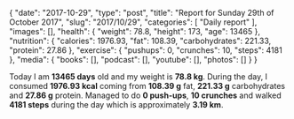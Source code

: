 {
    "date": "2017-10-29",
    "type": "post",
    "title": "Report for Sunday 29th of October 2017",
    "slug": "2017\/10\/29",
    "categories": [
        "Daily report"
    ],
    "images": [],
    "health": {
        "weight": 78.8,
        "height": 173,
        "age": 13465
    },
    "nutrition": {
        "calories": 1976.93,
        "fat": 108.39,
        "carbohydrates": 221.33,
        "protein": 27.86
    },
    "exercise": {
        "pushups": 0,
        "crunches": 10,
        "steps": 4181
    },
    "media": {
        "books": [],
        "podcast": [],
        "youtube": [],
        "photos": []
    }
}

Today I am <strong>13465 days</strong> old and my weight is <strong>78.8 kg</strong>. During the day, I consumed <strong>1976.93 kcal</strong> coming from <strong>108.39 g</strong> fat, <strong>221.33 g</strong> carbohydrates and <strong>27.86 g</strong> protein. Managed to do <strong>0 push-ups</strong>, <strong>10 crunches</strong> and walked <strong>4181 steps</strong> during the day which is approximately <strong>3.19 km</strong>.
